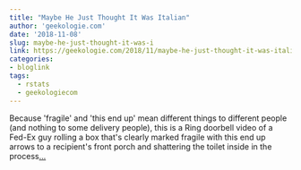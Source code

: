 ```yaml
---
title: "Maybe He Just Thought It Was Italian"
author: 'geekologie.com'
date: '2018-11-08'
slug: maybe-he-just-thought-it-was-i
link: https://geekologie.com/2018/11/maybe-he-just-thought-it-was-italian-fed.php
categories:
- bloglink
tags:
  - rstats
  - geekologiecom
---
```


Because 'fragile' and 'this end up' mean different things to different people (and nothing to some delivery people), this is a Ring doorbell video of a Fed-Ex guy rolling a box that's clearly marked fragile with this end up arrows to a recipient's front porch and shattering the toilet inside in the process[... <i class="fas fa-external-link-alt"></i>](https://geekologie.com/2018/11/maybe-he-just-thought-it-was-italian-fed.php)

